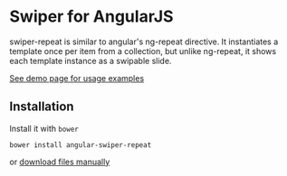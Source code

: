 Swiper for AngularJS
===========

swiper-repeat is similar to angular's ng-repeat directive.
It instantiates a template once per item from a collection, but unlike ng-repeat, it shows each template instance as a swipable slide.

[See demo page for usage examples](http://ibtkvi.github.io/angular-swiper-repeat)

Installation
-----------
Install it with `bower`

    bower install angular-swiper-repeat

or [download files manually](https://github.com/ibtkvi/angular-swiper-repeat)
